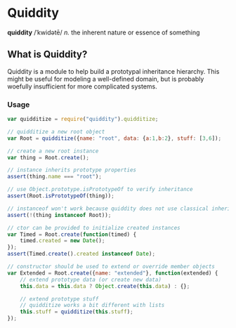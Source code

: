 Quiddity
========

**quiddity** /ˈkwidətē/ *n.* the inherent nature or essence of something

What is Quiddity?
-----------------
Quiddity is a module to help build a prototypal inheritance hierarchy.  This
might be useful for modeling a well-defined domain, but is probably woefully
insufficient for more complicated systems.

### Usage
````js
var quidditize = require("quiddity").quidditize;

// quidditize a new root object
var Root = quidditize({name: "root", data: {a:1,b:2}, stuff: [3,6]);

// create a new root instance
var thing = Root.create();

// instance inherits prototype properties
assert(thing.name === "root");

// use Object.prototype.isPrototypeOf to verify inheritance
assert(Root.isPrototypeOf(thing));

// instanceof won't work because quiddity does not use classical inheritance
assert(!(thing instanceof Root));

// ctor can be provided to initialize created instances
var Timed = Root.create(function(timed) {
    timed.created = new Date();
});
assert(Timed.create().created instanceof Date);

// constructor should be used to extend or override member objects
var Extended = Root.create({name: "extended"}, function(extended) {
    // extend prototype data (or create new data)
    this.data = this.data ? Object.create(this.data) : {};

    // extend prototype stuff
    // quidditize works a bit different with lists
    this.stuff = quidditize(this.stuff);
});
````
